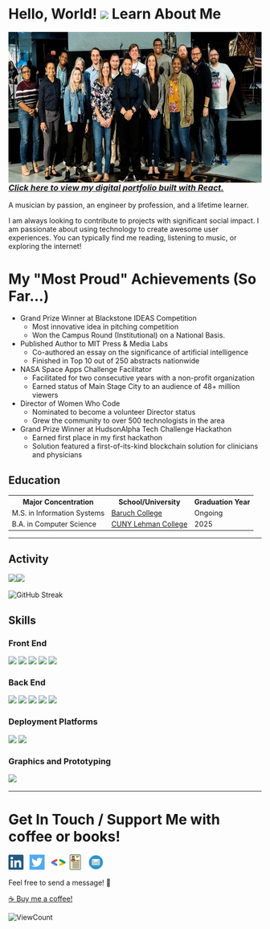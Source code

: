 # Hello, World! <img src="https://raw.githubusercontent.com/MartinHeinz/MartinHeinz/master/wave.gif" height="21"> Learn About Me

<a href="https://www.linkedin.com/in/emilypmendez/"><img src="https://github.com/emilypmendez/aboutme/blob/main/assets/spaceapps2018.JPG" align="right" height="300"></a>

<h3><i><a href="https://emilypmendez.com/">Click here to view my digital portfolio built with React.</a></i></h3>

A musician by passion, an engineer by profession, and a lifetime learner.

I am always looking to contribute to projects with significant social impact. I am passionate about using technology to create awesome user experiences. You can typically find me reading, listening to music, or exploring the internet!

 # My "Most Proud" Achievements (So Far...)
- Grand Prize Winner at Blackstone IDEAS Competition
  - Most innovative idea in pitching competition
  - Won the Campus Round (Institutional) on a National Basis.
- Published Author to MIT Press & Media Labs
  - Co-authored an essay on the significance of artificial intelligence
  - Finished in Top 10 out of 250 abstracts nationwide
- NASA Space Apps Challenge Facilitator
  - Facilitated for two consecutive years with a non-profit organization
  - Earned status of Main Stage City to an audience of 48+ million viewers
- Director of Women Who Code
  - Nominated to become a volunteer Director status
  - Grew the community to over 500 technologists in the area
- Grand Prize Winner at HudsonAlpha Tech Challenge Hackathon
  - Earned first place in my first hackathon
  - Solution featured a first-of-its-kind blockchain solution for clinicians and physicians

## Education

<table>
  <tr>
    <th>Major Concentration</th>
    <th>School/University</th>
    <th>Graduation Year</th>
  </tr>
  <tr>
    <td>M.S. in Information Systems</td>
    <td><a href="https://www.baruch.cuny.edu/">Baruch College</a></td>
    <td>Ongoing</td>
  </tr>
  <tr>
    <td>B.A. in Computer Science</td>
    <td><a href="https://lehman.edu/">CUNY Lehman College</a></td>
    <td>2025</td>
  </tr>
 </table>

-----------------------------------------------------------------------

## Activity

<img height="137px" src="https://github-readme-stats.vercel.app/api?username=bilardi&hide_title=true&hide_border=true&show_icons=true&include_all_commits=true&count_private=true&line_height=21&text_color=000&icon_color=000&bg_color=0,ea6161,ffc64d,fffc4d,52fa5a&theme=graywhite" /><img height="137px" src="https://github-readme-stats.vercel.app/api/top-langs/?username=emilypmendez&hide=html&hide_title=true&hide_border=true&layout=compact&langs_count=8&text_color=000&icon_color=fff&bg_color=0,52fa5a,4dfcff,c64dff&theme=graywhite" />

![GitHub Streak](https://github-readme-streak-stats.herokuapp.com/?user=emilypmendez&theme=default) 


## Skills

### Front End

<img src="https://img.shields.io/badge/HTML5-E34F26?style=for-the-badge&logo=html5&logoColor=white"> <img  src="https://img.shields.io/badge/CSS3-1572B6?style=for-the-badge&logo=css3&logoColor=white"> <img  src="https://img.shields.io/badge/JavaScript-F7DF1E?style=for-the-badge&logo=javascript&logoColor=black"> <img  src="https://img.shields.io/badge/Bootstrap-563D7C?style=for-the-badge&logo=bootstrap&logoColor=white"> <img  src="https://img.shields.io/badge/React-20232A?style=for-the-badge&logo=react&logoColor=61DAFB">

### Back End

<img src="https://img.shields.io/badge/Django-103e2e?style=for-the-badge&logo=django&logoColor=white"> <img src="https://img.shields.io/badge/Python-ffd340?style=for-the-badge&logo=python&logoColor=black"> <img src="https://img.shields.io/badge/NodeJS-103e2e?style=for-the-badge&logo=nodejs&logoColor=green"> <img src="https://img.shields.io/badge/PHP-686ca3?style=for-the-badge&logo=php&logoColor=white"> <img src="https://img.shields.io/badge/Firebase-F5820B?style=for-the-badge&logo=firebase&logoColor=FFCB2B">

### Deployment Platforms

<img src="https://img.shields.io/badge/AWS-f79201?style=for-the-badge&logo=amazon&logoColor=white"> <img src="https://img.shields.io/badge/GCP-4285f4?style=for-the-badge&logo=google&logoColor=white">


### Graphics and Prototyping
<img src="https://img.shields.io/badge/figma-19B2F1?style=for-the-badge&logo=figma&logoColor=000000"> 

-----------------------------------------------------------------------

# Get In Touch / Support Me with coffee or books!

<a href="https://www.linkedin.com/in/emilypmendez/"><img height="30" src="https://github.com/emilypmendez/aboutme/blob/main/assets/linkedin.png"></a>&nbsp;&nbsp; <a href="https://twitter.com/emilypmendez"><img height="30" src="https://github.com/emilypmendez/aboutme/blob/main/assets/twitter.png"></a>&nbsp;&nbsp;
<a href="https://g.dev/emilypmendez"><img height="30" src="https://github.com/emilypmendez/aboutme/blob/main/assets/googledev.png"></a>
<a href="#"><img height="30" src="https://github.com/emilypmendez/aboutme/blob/main/assets/resume.png"></a>&nbsp;&nbsp;
<a href="mailto:emilypmendez@gmail.com"><img height="30" src="https://github.com/emilypmendez/aboutme/blob/main/assets/email.png"></a>&nbsp;&nbsp;

Feel free to send a message! 🙌

<a href="https://www.buymeacoffee.com/emilypmendez">☕ Buy me a coffee!</a>

![ViewCount](https://views.whatilearened.today/views/github/emilypmendez/views.svg) 
